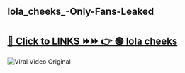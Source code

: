 
 ## lola_cheeks_-Only-Fans-Leaked

# <h2><a href="https://clipsfans.com/lola_cheeks_&ref=git">🔗 Click to LINKS ⏩⏩ 👉 🟢 lola cheeks  </a></h2>

<a href="https://clipsfans.com/lola_cheeks_&ref=git" rel="nofollow" data-target="animated-image.originalLink"><img src="https://i.ibb.co.com/xMMVF88/686577567.gif" alt="Viral Video Original" style="max-width: 100%; display: inline-block;" data-target="animated-image.originalImage"></a>
